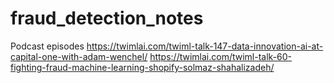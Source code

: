 # fraud_detection_notes

Podcast episodes
https://twimlai.com/twiml-talk-147-data-innovation-ai-at-capital-one-with-adam-wenchel/
https://twimlai.com/twiml-talk-60-fighting-fraud-machine-learning-shopify-solmaz-shahalizadeh/
